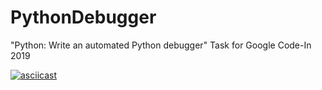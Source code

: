 # PythonDebugger
"Python: Write an automated Python debugger" Task for Google Code-In 2019

[![asciicast](https://asciinema.org/a/xqGNFzVtfrBSM1PbA0VnQ1WLW.svg)](https://asciinema.org/a/xqGNFzVtfrBSM1PbA0VnQ1WLW)

